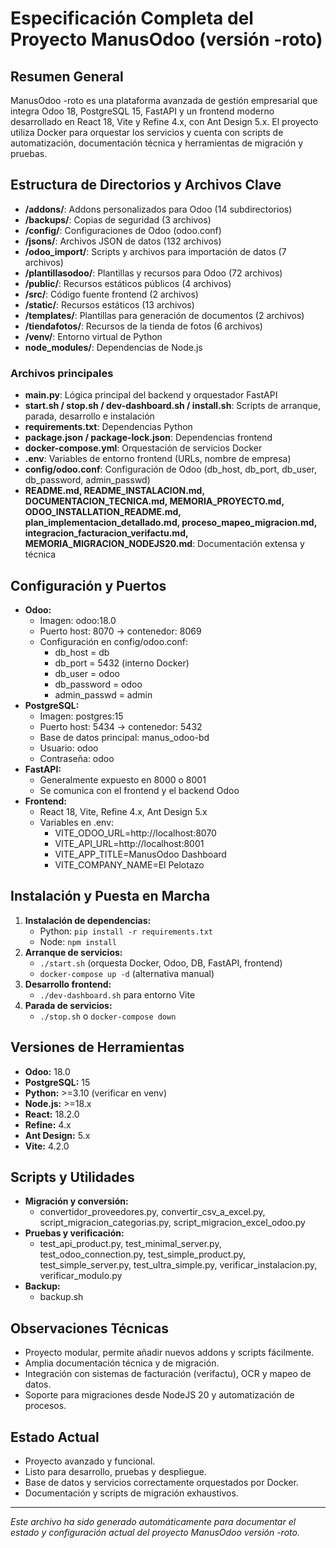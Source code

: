# Especificación Completa del Proyecto ManusOdoo (versión -roto)

## Resumen General
ManusOdoo -roto es una plataforma avanzada de gestión empresarial que integra Odoo 18, PostgreSQL 15, FastAPI y un frontend moderno desarrollado en React 18, Vite y Refine 4.x, con Ant Design 5.x. El proyecto utiliza Docker para orquestar los servicios y cuenta con scripts de automatización, documentación técnica y herramientas de migración y pruebas.

## Estructura de Directorios y Archivos Clave

- **/addons/**: Addons personalizados para Odoo (14 subdirectorios)
- **/backups/**: Copias de seguridad (3 archivos)
- **/config/**: Configuraciones de Odoo (odoo.conf)
- **/jsons/**: Archivos JSON de datos (132 archivos)
- **/odoo_import/**: Scripts y archivos para importación de datos (7 archivos)
- **/plantillasodoo/**: Plantillas y recursos para Odoo (72 archivos)
- **/public/**: Recursos estáticos públicos (4 archivos)
- **/src/**: Código fuente frontend (2 archivos)
- **/static/**: Recursos estáticos (13 archivos)
- **/templates/**: Plantillas para generación de documentos (2 archivos)
- **/tiendafotos/**: Recursos de la tienda de fotos (6 archivos)
- **/venv/**: Entorno virtual de Python
- **node_modules/**: Dependencias de Node.js

### Archivos principales
- **main.py**: Lógica principal del backend y orquestador FastAPI
- **start.sh / stop.sh / dev-dashboard.sh / install.sh**: Scripts de arranque, parada, desarrollo e instalación
- **requirements.txt**: Dependencias Python
- **package.json / package-lock.json**: Dependencias frontend
- **docker-compose.yml**: Orquestación de servicios Docker
- **.env**: Variables de entorno frontend (URLs, nombre de empresa)
- **config/odoo.conf**: Configuración de Odoo (db_host, db_port, db_user, db_password, admin_passwd)
- **README.md, README_INSTALACION.md, DOCUMENTACION_TECNICA.md, MEMORIA_PROYECTO.md, ODOO_INSTALLATION_README.md, plan_implementacion_detallado.md, proceso_mapeo_migracion.md, integracion_facturacion_verifactu.md, MEMORIA_MIGRACION_NODEJS20.md**: Documentación extensa y técnica

## Configuración y Puertos
- **Odoo:**
  - Imagen: odoo:18.0
  - Puerto host: 8070 → contenedor: 8069
  - Configuración en config/odoo.conf:
    - db_host = db
    - db_port = 5432 (interno Docker)
    - db_user = odoo
    - db_password = odoo
    - admin_passwd = admin
- **PostgreSQL:**
  - Imagen: postgres:15
  - Puerto host: 5434 → contenedor: 5432
  - Base de datos principal: manus_odoo-bd
  - Usuario: odoo
  - Contraseña: odoo
- **FastAPI:**
  - Generalmente expuesto en 8000 o 8001
  - Se comunica con el frontend y el backend Odoo
- **Frontend:**
  - React 18, Vite, Refine 4.x, Ant Design 5.x
  - Variables en .env:
    - VITE_ODOO_URL=http://localhost:8070
    - VITE_API_URL=http://localhost:8001
    - VITE_APP_TITLE=ManusOdoo Dashboard
    - VITE_COMPANY_NAME=El Pelotazo

## Instalación y Puesta en Marcha
1. **Instalación de dependencias:**
   - Python: `pip install -r requirements.txt`
   - Node: `npm install`
2. **Arranque de servicios:**
   - `./start.sh` (orquesta Docker, Odoo, DB, FastAPI, frontend)
   - `docker-compose up -d` (alternativa manual)
3. **Desarrollo frontend:**
   - `./dev-dashboard.sh` para entorno Vite
4. **Parada de servicios:**
   - `./stop.sh` o `docker-compose down`

## Versiones de Herramientas
- **Odoo:** 18.0
- **PostgreSQL:** 15
- **Python:** >=3.10 (verificar en venv)
- **Node.js:** >=18.x
- **React:** 18.2.0
- **Refine:** 4.x
- **Ant Design:** 5.x
- **Vite:** 4.2.0

## Scripts y Utilidades
- **Migración y conversión:**
  - convertidor_proveedores.py, convertir_csv_a_excel.py, script_migracion_categorias.py, script_migracion_excel_odoo.py
- **Pruebas y verificación:**
  - test_api_product.py, test_minimal_server.py, test_odoo_connection.py, test_simple_product.py, test_simple_server.py, test_ultra_simple.py, verificar_instalacion.py, verificar_modulo.py
- **Backup:**
  - backup.sh

## Observaciones Técnicas
- Proyecto modular, permite añadir nuevos addons y scripts fácilmente.
- Amplia documentación técnica y de migración.
- Integración con sistemas de facturación (verifactu), OCR y mapeo de datos.
- Soporte para migraciones desde NodeJS 20 y automatización de procesos.

## Estado Actual
- Proyecto avanzado y funcional.
- Listo para desarrollo, pruebas y despliegue.
- Base de datos y servicios correctamente orquestados por Docker.
- Documentación y scripts de migración exhaustivos.

---

*Este archivo ha sido generado automáticamente para documentar el estado y configuración actual del proyecto ManusOdoo versión -roto.*

